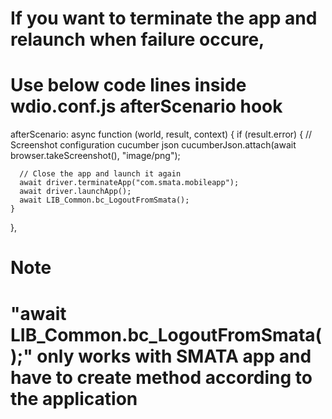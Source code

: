 # If you want to terminate the app and relaunch when failure occure,
# Use below code lines inside wdio.conf.js afterScenario hook

  afterScenario: async function (world, result, context) {
    if (result.error) {
      // Screenshot configuration cucumber json
      cucumberJson.attach(await browser.takeScreenshot(), "image/png");

      // Close the app and launch it again
      await driver.terminateApp("com.smata.mobileapp");
      await driver.launchApp();
      await LIB_Common.bc_LogoutFromSmata();
    }
  },

# Note 
# "await LIB_Common.bc_LogoutFromSmata();" only works with SMATA app and have to create method according to the application





